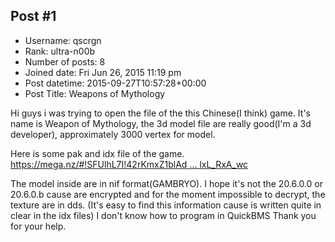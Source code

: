 ## Post #1
- Username: qscrgn
- Rank: ultra-n00b
- Number of posts: 8
- Joined date: Fri Jun 26, 2015 11:19 pm
- Post datetime: 2015-09-27T10:57:28+00:00
- Post Title: Weapons of Mythology

Hi guys i was trying to open the file of the this Chinese(I think) game.
It's name is Weapon of Mythology, the 3d model file are really good(I'm a 3d developer), approximately 3000 vertex for model.

Here is some pak and idx file of the game.
[https://mega.nz/#!SFUlhL7I!42rKmxZ1blAd ... lxL_RxA_wc](https://mega.nz/#!SFUlhL7I!42rKmxZ1blAd58W-rmcrDCJaiWdL2YHhElxL_RxA_wc)


The model inside are in nif format(GAMBRYO). I hope it's not the 20.6.0.0 or 20.6.0.b cause are encrypted and for the moment impossible to decrypt, the texture are in dds. (It's easy to find this information cause is written quite in clear in the idx files)
I don't know how to program in QuickBMS 
Thank you for your help.
